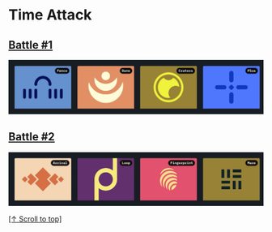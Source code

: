 # Time Attack

## [Battle #1](./01-time-attack.md)

![Battle #1](../assets/time-targets/battle-01.jpg)

## [Battle #2](./02-time-attack.md)

![Battle #2](../assets/time-targets/battle-02.jpg)

[\[↑ Scroll to top\]](#time-attack)
